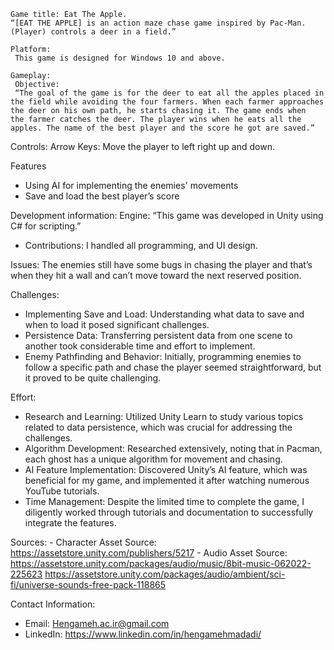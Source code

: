     Game title: Eat The Apple.
    “[EAT THE APPLE] is an action maze chase game inspired by Pac-Man. (Player) controls a deer in a field.” 

    Platform:
     This game is designed for Windows 10 and above. 

    Gameplay:
     Objective:
     “The goal of the game is for the deer to eat all the apples placed in the field while avoiding the four farmers. When each farmer approaches the deer on his own path, he starts chasing it. The game ends when      the farmer catches the deer. The player wins when he eats all the apples. The name of the best player and the score he got are saved.”

   Controls:
     Arrow Keys: Move the player to left right up and down.

  Features
   - Using AI for implementing the enemies' movements 
   - Save and load the best player’s score

  Development information:
     Engine:
    “This game was developed in Unity using C# for scripting.”

 - Contributions:
   I handled all programming, and UI design.

  Issues: 
   The enemies still have some bugs in chasing the player and that’s when they hit a wall and can’t move toward the next reserved position.   

  Challenges:
   - Implementing Save and Load: Understanding what data to save and when to load it posed significant challenges.
   - Persistence Data: Transferring persistent data from one scene to another took considerable time and effort to implement.
   - Enemy Pathfinding and Behavior: Initially, programming enemies to follow a specific path and chase the player seemed straightforward, but it proved to be quite challenging.
   
  Effort:
   - Research and Learning: Utilized Unity Learn to study various topics related to data persistence, which was crucial for addressing the challenges.
   - Algorithm Development: Researched extensively, noting that in Pacman, each ghost has a unique algorithm for movement and chasing.
   - AI Feature Implementation: Discovered Unity’s AI feature, which was beneficial for my game, and implemented it after watching numerous YouTube tutorials.
   - Time Management: Despite the limited time to complete the game, I diligently worked through tutorials and documentation to successfully integrate the features.

  Sources:
    - Character Asset Source:
       https://assetstore.unity.com/publishers/5217
    - Audio Asset Source: 
       https://assetstore.unity.com/packages/audio/music/8bit-music-062022-225623
       https://assetstore.unity.com/packages/audio/ambient/sci-fi/universe-sounds-free-pack-118865
   
  Contact Information:
   - Email: Hengameh.ac.ir@gmail.com 
   - LinkedIn: https://www.linkedin.com/in/hengamehmadadi/
